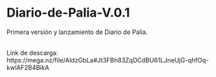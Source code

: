 # Diario-de-Palia-V.0.1
Primera versión y lanzamiento de Diario de Palia.

</br>
Link de descarga: https://mega.nz/file/AldzGbLa#Jt3FBh83ZqDCdBU61LJneUjG-qhfOq-kwlAF2B4BikA

</br></br>
